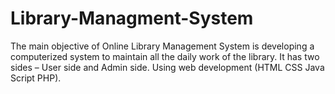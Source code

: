# Library-Managment-System
The main objective of Online Library Management System is developing a computerized system to maintain all the daily work of the library. It has two sides – User side and Admin side.  Using web development (HTML CSS Java Script PHP).
